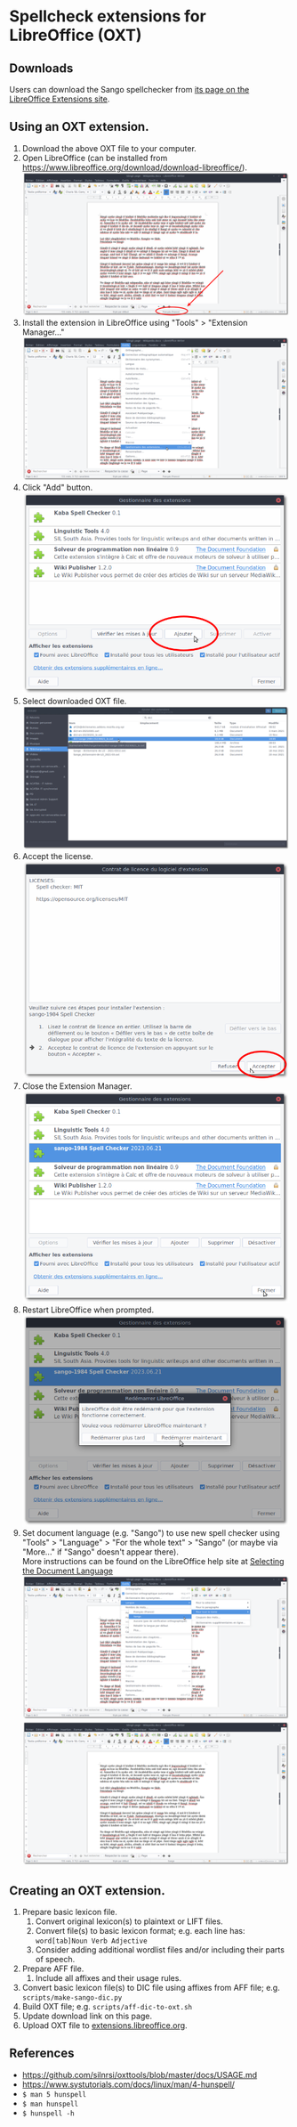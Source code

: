# Spellcheck extensions for LibreOffice (OXT)

## Downloads

Users can download the Sango spellchecker from
[its page on the LibreOffice Extensions site](https://extensions.libreoffice.org/en/extensions/show/34153).

## Using an OXT extension.

1. Download the above OXT file to your computer.
1. Open LibreOffice (can be installed from https://www.libreoffice.org/download/download-libreoffice/).  
![no Sango](data/2023-06-22_002.png)  
1. Install the extension in LibreOffice using "Tools" > "Extension Manager..."  
![](data/2023-06-22_003.png)  
1. Click "Add" button.  
![](data/2023-06-22_004.png)  
1. Select downloaded OXT file.  
![](data/2023-06-22_005.png)  
1. Accept the license.  
![](data/2023-06-22_006.png)  
1. Close the Extension Manager.  
![](data/2023-06-22_007.png)  
1. Restart LibreOffice when prompted.  
![](data/2023-06-22_008.png)  
1. Set document language (e.g. "Sango") to use new spell checker using "Tools" > "Language" > "For the whole text" > "Sango" (or maybe via "More..." if "Sango" doesn't appear there).  
   More instructions can be found on the LibreOffice help site at [Selecting the Document Language](https://help.libreoffice.org/7.5/en-US/text/shared/guide/language_select.html)  
![](data/2023-06-22_009.png)  
![](data/2023-06-22_010.png)  


## Creating an OXT extension.

1. Prepare basic lexicon file.
   1. Convert original lexicon(s) to plaintext or LIFT files.
   1. Convert file(s) to basic lexicon format; e.g. each line has: `word[tab]Noun Verb Adjective`
   1. Consider adding additional wordlist files and/or including their parts of speech.
1. Prepare AFF file.
   1. Include all affixes and their usage rules.
1. Convert basic lexicon file(s) to DIC file using affixes from AFF file; e.g. `scripts/make-sango-dic.py`
1. Build OXT file; e.g. `scripts/aff-dic-to-oxt.sh`
1. Update download link on this page.
1. Upload OXT file to [extensions.libreoffice.org](https://extensions.libreoffice.org).

## References

- https://github.com/silnrsi/oxttools/blob/master/docs/USAGE.md
- https://www.systutorials.com/docs/linux/man/4-hunspell/
- ```$ man 5 hunspell```
- ```$ man hunspell```
- ```$ hunspell -h```
